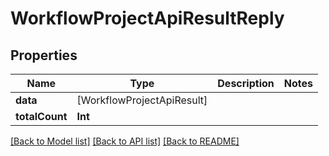# WorkflowProjectApiResultReply

## Properties
Name | Type | Description | Notes
------------ | ------------- | ------------- | -------------
**data** | [WorkflowProjectApiResult] |  | 
**totalCount** | **Int** |  | 

[[Back to Model list]](../README.md#documentation-for-models) [[Back to API list]](../README.md#documentation-for-api-endpoints) [[Back to README]](../README.md)


